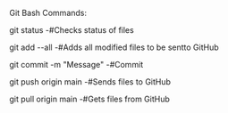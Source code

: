 Git Bash Commands:

git status -#Checks status of files

git add --all -#Adds all modified files to be sentto GitHub

git commit -m "Message" -#Commit

git push origin main -#Sends files to GitHub

git pull origin main -#Gets files from GitHub
